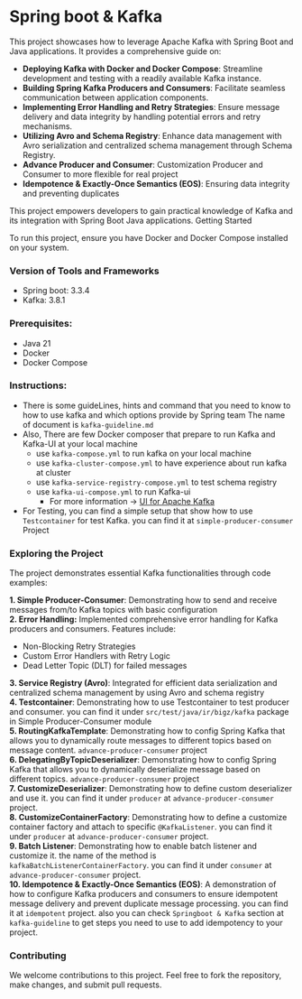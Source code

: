 # Spring boot & Kafka

This project showcases how to leverage Apache Kafka with Spring Boot and Java applications. It provides a comprehensive guide on:

- **Deploying Kafka with Docker and Docker Compose**: Streamline development and testing with a readily available Kafka instance.
- **Building Spring Kafka Producers and Consumers**: Facilitate seamless communication between application components.
- **Implementing Error Handling and Retry Strategies**: Ensure message delivery and data integrity by handling potential errors and retry mechanisms.
- **Utilizing Avro and Schema Registry**: Enhance data management with Avro serialization and centralized schema management through Schema Registry.
- **Advance Producer and Consumer**: Customization Producer and Consumer to more flexible for real project
- **Idempotence & Exactly-Once Semantics (EOS)**: Ensuring data integrity and preventing duplicates

This project empowers developers to gain practical knowledge of Kafka and its integration with Spring Boot Java applications.
Getting Started

To run this project, ensure you have Docker and Docker Compose installed on your system.

### Version of Tools and Frameworks
- Spring boot: 3.3.4
- Kafka: 3.8.1

### Prerequisites:

- Java 21
- Docker
- Docker Compose

### Instructions:
- There is some guideLines, hints and command that you need to know to how to use kafka and which options provide by Spring team
  The name of document is `kafka-guideline.md`
- Also, There are few Docker composer that prepare to run Kafka and Kafka-UI at your local machine
  - use `kafka-compose.yml` to run kafka on your local machine
  - use `kafka-cluster-compose.yml` to have experience about run kafka at cluster
  - use `kafka-service-registry-compose.yml` to test schema registry
  - use `kafka-ui-compose.yml` to run Kafka-ui 
    - For more information -> [UI for Apache Kafka](https://ui.docs.kafbat.io/)
- For Testing, you can find a simple setup that show how to use `Testcontainer` for test Kafka. you can find it at `simple-producer-consumer` Project

### Exploring the Project

The project demonstrates essential Kafka functionalities through code examples:

**1. Simple Producer-Consumer**: Demonstrating how to send and receive messages from/to Kafka topics with basic configuration <br>
**2. Error Handling:** Implemented comprehensive error handling for Kafka producers and consumers. Features include:
  * Non-Blocking Retry Strategies
  * Custom Error Handlers with Retry Logic
  * Dead Letter Topic (DLT) for failed messages

**3. Service Registry (Avro)**: Integrated for efficient data serialization and centralized schema management by using Avro and schema registry <br>
**4. Testcontainer**: Demonstrating how to use Testcontainer to test producer and consumer. you can find it under `src/test/java/ir/bigz/kafka` package in Simple Producer-Consumer module <br>
**5. RoutingKafkaTemplate**: Demonstrating how to config Spring Kafka that allows you to dynamically route messages to different topics based on message content. `advance-producer-consumer` project<br>
**6. DelegatingByTopicDeserializer**: Demonstrating how to config Spring Kafka that allows you to dynamically deserialize message based on different topics. `advance-producer-consumer` project<br>
**7. CustomizeDeserializer**: Demonstrating how to define custom deserializer and use it. you can find it under `producer` at `advance-producer-consumer` project.<br>
**8. CustomizeContainerFactory**: Demonstrating how to define a customize container factory and attach to specific `@KafkaListener`. you can find it under `producer` at `advance-producer-consumer` project.<br>
**9. Batch Listener**: Demonstrating how to enable batch listener and customize it. the name of the method is `kafkaBatchListenerContainerFactory`. you can find it under `consumer` at `advance-producer-consumer` project.<br>
**10. Idempotence & Exactly-Once Semantics (EOS)**: A demonstration of how to configure Kafka producers and consumers to ensure idempotent message delivery and prevent duplicate message processing. you can find it at `idempotent` project. also you can check `Springboot & Kafka` section at `kafka-guideline` to get steps you need to use to add idempotency to your project.<br>

### Contributing

We welcome contributions to this project. Feel free to fork the repository, make changes, and submit pull requests.

